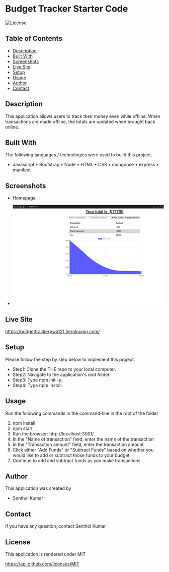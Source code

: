 # Budget Tracker Starter Code

![License](https://img.shields.io/badge/License-MIT-orange.svg?style=plastic&logo=appveyor)

## Table of Contents

- [Description](#description)
- [Built With](#Built-With)
- [Screenshots](#screenshots)
- [Live Site](#live-site)
- [Setup](#setup)
- [Usage](#usage)
- [Author](#author)
- [Contact](#Contact)

## Description

This application allows users to track their money even while offline. When transactions are made offline, the totals are updated when brought back online.

## Built With

The following languages / technologies were used to build this project.

- Javascript • Bootstrap • Node • HTML • CSS • mongoose • express • manifest

## Screenshots

- Homepage

* ![Alt text](./public/screenshots/img/SS1.png)

## Live Site

https://budgettrackerpwa121.herokuapp.com/

## Setup

Please follow the step by step below to implement this project.

- Step1: Clone the THE repo to your local computer. <br>
- Step2: Navigate to the application's root folder. <br>
- Step3: Type npm init -y. <br>
- Step4: Type npm install. <br>

## Usage

Run the following commands in the command-line in the root of the folder

1. npm install
2. npm start
3. Run the browser: http://localhost:3001/
4. In the "Name of transaction" field, enter the name of the transaction
5. In the "Transaction amount" field, enter the transaction amount
6. Click either "Add Funds" or "Subtract Funds" based on whether you would like to add or subtract those funds to your budget
7. Continue to add and subtract funds as you make transactions

## Author

This application was created by

- Senthol Kumar

## Contact

If you have any question, contact Senthol Kumar

## License

This application is rendered under MIT

https://api.github.com/licenses/MIT
